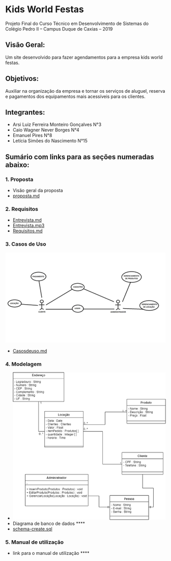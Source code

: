 # Kids World Festas 
Projeto Final do Curso Técnico em Desenvolvimento de Sistemas do Colégio Pedro II – Campus Duque de Caxias – 2019

## Visão Geral:
Um site desenvolvido para fazer agendamentos para a empresa kids world festas.

## Objetivos: 
Auxiliar na organização da empresa e tornar os serviços de aluguel, reserva e pagamentos dos equipamentos mais acessíveis para os clientes.

## Integrantes:
 - Arsi Luiz Ferreira Monteiro Gonçalves  N°3
 - Caio Wagner Never Borges N°4
 - Emanuel Pires  N°8
 - Letícia Simões do Nascimento  N°15
 
## Sumário com links para as seções numeradas abaixo:
### 1. Proposta 
- Visão geral da proposta 
- [proposta.md](https://github.com/cp2-dc-info-projeto-final/kids-world-festas/blob/master/documentacao/proposta.md)

### 2. Requisitos
- [Entrevista.md](https://github.com/cp2-dc-info-projeto-final/kids-world-festas/blob/master/documentacao/entrevista.md)
- [Entrevista.mp3](https://github.com/cp2-dc-info-projeto-final/kids-world-festas/blob/master/documentacao/entrevista.mp3)
- [Requisitos.md](https://github.com/cp2-dc-info-projeto-final/kids-world-festas/blob/master/documentacao/RequisitosKIDS.md)


### 3. Casos de Uso
![Casos de Uso](https://github.com/cp2-dc-info-projeto-final/kids-world-festas/blob/master/documentacao/Diagrama%20de%20Caso%20de%20Uso.png)
- [Casosdeuso.md](https://github.com/cp2-dc-info-projeto-final/kids-world-festas/blob/master/documentacao/casosd.md)

### 4. Modelagem
- ![D.de.Classes](https://github.com/cp2-dc-info-projeto-final/kids-world-festas/blob/master/documentacao/diagrama-de-classes.png) 
- Diagrama de banco de dados **** 
- [schema-create.sql](https://github.com/cp2-dc-info-projeto-final/kids-world-festas/blob/master/schema-create.sql)

### 5. Manual de utilização
- link para o manual de utilização ****

